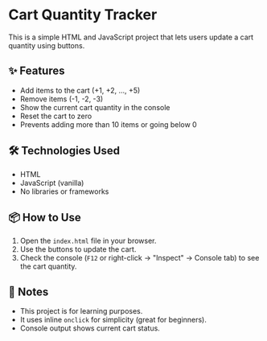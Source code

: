 # Cart Quantity Tracker

This is a simple HTML and JavaScript project that lets users update a cart quantity using buttons.

## ✨ Features

- Add items to the cart (+1, +2, ..., +5)
- Remove items (-1, -2, -3)
- Show the current cart quantity in the console
- Reset the cart to zero
- Prevents adding more than 10 items or going below 0

## 🛠️ Technologies Used

- HTML
- JavaScript (vanilla)
- No libraries or frameworks

## 📦 How to Use

1. Open the `index.html` file in your browser.
2. Use the buttons to update the cart.
3. Check the console (`F12` or right-click → "Inspect" → Console tab) to see the cart quantity.

## 🚀 Notes

- This project is for learning purposes.
- It uses inline `onclick` for simplicity (great for beginners).
- Console output shows current cart status.
